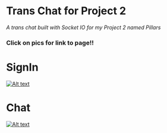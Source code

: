 # Trans Chat for Project 2

*A trans chat built with Socket IO for my Project 2 named Pillars*

### Click on pics for link to page!!
# SignIn
[![Alt text](trans.png)](https://pillarsproject.herokuapp.com/plinth/transgender)
# Chat
[![Alt text](trans1.png)](https://pillarsproject.herokuapp.com/plinth/transgender)